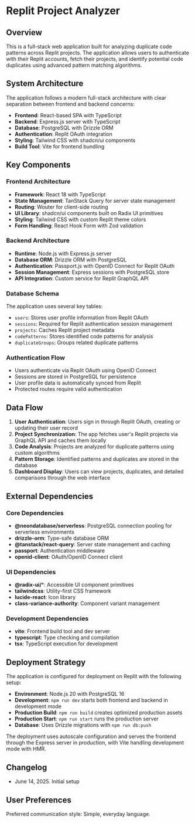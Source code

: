 # Replit Project Analyzer

## Overview

This is a full-stack web application built for analyzing duplicate code patterns across Replit projects. The application allows users to authenticate with their Replit accounts, fetch their projects, and identify potential code duplicates using advanced pattern matching algorithms.

## System Architecture

The application follows a modern full-stack architecture with clear separation between frontend and backend concerns:

- **Frontend**: React-based SPA with TypeScript
- **Backend**: Express.js server with TypeScript
- **Database**: PostgreSQL with Drizzle ORM
- **Authentication**: Replit OAuth integration
- **Styling**: Tailwind CSS with shadcn/ui components
- **Build Tool**: Vite for frontend bundling

## Key Components

### Frontend Architecture
- **Framework**: React 18 with TypeScript
- **State Management**: TanStack Query for server state management
- **Routing**: Wouter for client-side routing
- **UI Library**: shadcn/ui components built on Radix UI primitives
- **Styling**: Tailwind CSS with custom Replit theme colors
- **Form Handling**: React Hook Form with Zod validation

### Backend Architecture
- **Runtime**: Node.js with Express.js server
- **Database ORM**: Drizzle ORM with PostgreSQL
- **Authentication**: Passport.js with OpenID Connect for Replit OAuth
- **Session Management**: Express sessions with PostgreSQL store
- **API Integration**: Custom service for Replit GraphQL API

### Database Schema
The application uses several key tables:
- `users`: Stores user profile information from Replit OAuth
- `sessions`: Required for Replit authentication session management
- `projects`: Caches Replit project metadata
- `codePatterns`: Stores identified code patterns for analysis
- `duplicateGroups`: Groups related duplicate patterns

### Authentication Flow
- Users authenticate via Replit OAuth using OpenID Connect
- Sessions are stored in PostgreSQL for persistence
- User profile data is automatically synced from Replit
- Protected routes require valid authentication

## Data Flow

1. **User Authentication**: Users sign in through Replit OAuth, creating or updating their user record
2. **Project Synchronization**: The app fetches user's Replit projects via GraphQL API and caches them locally
3. **Code Analysis**: Projects are analyzed for duplicate patterns using custom algorithms
4. **Pattern Storage**: Identified patterns and duplicates are stored in the database
5. **Dashboard Display**: Users can view projects, duplicates, and detailed comparisons through the web interface

## External Dependencies

### Core Dependencies
- **@neondatabase/serverless**: PostgreSQL connection pooling for serverless environments
- **drizzle-orm**: Type-safe database ORM
- **@tanstack/react-query**: Server state management and caching
- **passport**: Authentication middleware
- **openid-client**: OAuth/OpenID Connect client

### UI Dependencies
- **@radix-ui/***: Accessible UI component primitives
- **tailwindcss**: Utility-first CSS framework
- **lucide-react**: Icon library
- **class-variance-authority**: Component variant management

### Development Dependencies
- **vite**: Frontend build tool and dev server
- **typescript**: Type checking and compilation
- **tsx**: TypeScript execution for development

## Deployment Strategy

The application is configured for deployment on Replit with the following setup:
- **Environment**: Node.js 20 with PostgreSQL 16
- **Development**: `npm run dev` starts both frontend and backend in development mode
- **Production Build**: `npm run build` creates optimized production assets
- **Production Start**: `npm run start` runs the production server
- **Database**: Uses Drizzle migrations with `npm run db:push`

The deployment uses autoscale configuration and serves the frontend through the Express server in production, with Vite handling development mode with HMR.

## Changelog

- June 14, 2025. Initial setup

## User Preferences

Preferred communication style: Simple, everyday language.